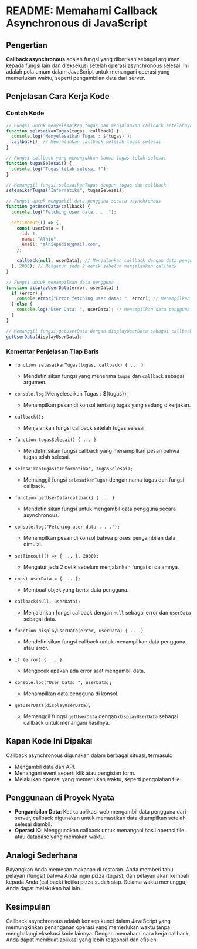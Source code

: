 # README: Memahami Callback Asynchronous di JavaScript

## Pengertian

**Callback asynchronous** adalah fungsi yang diberikan sebagai argumen kepada fungsi lain dan dieksekusi setelah operasi asynchronous selesai. Ini adalah pola umum dalam JavaScript untuk menangani operasi yang memerlukan waktu, seperti pengambilan data dari server.

## Penjelasan Cara Kerja Kode

### Contoh Kode

```javascript
// Fungsi untuk menyelesaikan tugas dan menjalankan callback setelahnya
function selesaikanTugas(tugas, callback) {
  console.log(`Menyelesaikan Tugas : ${tugas}`);
  callback(); // Menjalankan callback setelah tugas selesai
}

// Fungsi callback yang menunjukkan bahwa tugas telah selesai
function tugasSelesai() {
  console.log("Tugas telah selesai !");
}

// Memanggil fungsi selesaikanTugas dengan tugas dan callback
selesaikanTugas("Informatika", tugasSelesai);

// Fungsi untuk mengambil data pengguna secara asynchronous
function getUserData(callback) {
  console.log("Fetching user data . . .");

  setTimeout(() => {
    const userData = {
      id: 1,
      name: "Alhie",
      email: "alhiepedia@gmail.com",
    };

    callback(null, userData); // Menjalankan callback dengan data pengguna
  }, 2000); // Mengatur jeda 2 detik sebelum menjalankan callback
}

// Fungsi untuk menampilkan data pengguna
function displayUserData(error, userData) {
  if (error) {
    console.error("Error fetching user data: ", error); // Menampilkan pesan error jika ada
  } else {
    console.log("User Data: ", userData); // Menampilkan data pengguna
  }
}

// Memanggil fungsi getUserData dengan displayUserData sebagai callback
getUserData(displayUserData);
```

### Komentar Penjelasan Tiap Baris

- `function selesaikanTugas(tugas, callback) { ... }`

  - Mendefinisikan fungsi yang menerima `tugas` dan `callback` sebagai argumen.

- `console.log(`Menyelesaikan Tugas : ${tugas}`);`

  - Menampilkan pesan di konsol tentang tugas yang sedang dikerjakan.

- `callback();`

  - Menjalankan fungsi callback setelah tugas selesai.

- `function tugasSelesai() { ... }`

  - Mendefinisikan fungsi callback yang menampilkan pesan bahwa tugas telah selesai.

- `selesaikanTugas("Informatika", tugasSelesai);`

  - Memanggil fungsi `selesaikanTugas` dengan nama tugas dan fungsi callback.

- `function getUserData(callback) { ... }`

  - Mendefinisikan fungsi untuk mengambil data pengguna secara asynchronous.

- `console.log("Fetching user data . . .");`

  - Menampilkan pesan di konsol bahwa proses pengambilan data dimulai.

- `setTimeout(() => { ... }, 2000);`

  - Mengatur jeda 2 detik sebelum menjalankan fungsi di dalamnya.

- `const userData = { ... };`

  - Membuat objek yang berisi data pengguna.

- `callback(null, userData);`

  - Menjalankan fungsi callback dengan `null` sebagai error dan `userData` sebagai data.

- `function displayUserData(error, userData) { ... }`

  - Mendefinisikan fungsi callback untuk menampilkan data pengguna atau error.

- `if (error) { ... }`

  - Mengecek apakah ada error saat mengambil data.

- `console.log("User Data: ", userData);`

  - Menampilkan data pengguna di konsol.

- `getUserData(displayUserData);`
  - Memanggil fungsi `getUserData` dengan `displayUserData` sebagai callback untuk menangani hasilnya.

## Kapan Kode Ini Dipakai

Callback asynchronous digunakan dalam berbagai situasi, termasuk:

- Mengambil data dari API.
- Menangani event seperti klik atau pengisian form.
- Melakukan operasi yang memerlukan waktu, seperti pengolahan file.

## Penggunaan di Proyek Nyata

- **Pengambilan Data**: Ketika aplikasi web mengambil data pengguna dari server, callback digunakan untuk memastikan data ditampilkan setelah selesai diambil.
- **Operasi IO**: Menggunakan callback untuk menangani hasil operasi file atau database yang memakan waktu.

## Analogi Sederhana

Bayangkan Anda memesan makanan di restoran. Anda memberi tahu pelayan (fungsi) bahwa Anda ingin pizza (tugas), dan pelayan akan kembali kepada Anda (callback) ketika pizza sudah siap. Selama waktu menunggu, Anda dapat melakukan hal lain.

## Kesimpulan

Callback asynchronous adalah konsep kunci dalam JavaScript yang memungkinkan penanganan operasi yang memerlukan waktu tanpa menghalangi eksekusi kode lainnya. Dengan memahami cara kerja callback, Anda dapat membuat aplikasi yang lebih responsif dan efisien.
